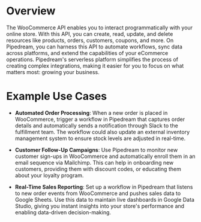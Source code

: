 # Overview

The WooCommerce API enables you to interact programmatically with your online store. With this API, you can create, read, update, and delete resources like products, orders, customers, coupons, and more. On Pipedream, you can harness this API to automate workflows, sync data across platforms, and extend the capabilities of your eCommerce operations. Pipedream's serverless platform simplifies the process of creating complex integrations, making it easier for you to focus on what matters most: growing your business.

# Example Use Cases

- **Automated Order Processing**: When a new order is placed in WooCommerce, trigger a workflow in Pipedream that captures order details and automatically sends a notification through Slack to the fulfillment team. The workflow could also update an external inventory management system to ensure stock levels are adjusted in real-time.

- **Customer Follow-Up Campaigns**: Use Pipedream to monitor new customer sign-ups in WooCommerce and automatically enroll them in an email sequence via Mailchimp. This can help in onboarding new customers, providing them with discount codes, or educating them about your loyalty program.

- **Real-Time Sales Reporting**: Set up a workflow in Pipedream that listens to new order events from WooCommerce and pushes sales data to Google Sheets. Use this data to maintain live dashboards in Google Data Studio, giving you instant insights into your store's performance and enabling data-driven decision-making.
